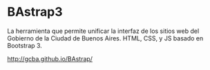 <h1>BAstrap3</h1>

La herramienta que permite unificar la interfaz de los sitios web del Gobierno de la Ciudad de Buenos Aires.
HTML, CSS, y JS basado en Bootstrap 3.

http://gcba.github.io/BAstrap/
